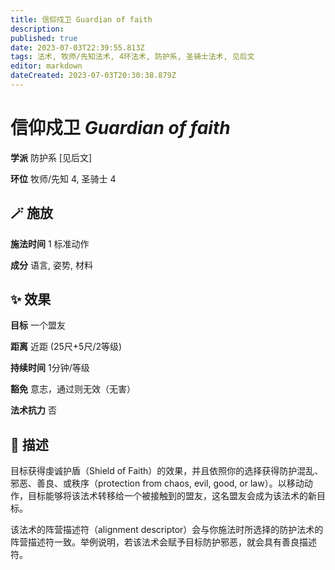 ```yaml
---
title: 信仰戍卫 Guardian of faith
description: 
published: true
date: 2023-07-03T22:39:55.813Z
tags: 法术, 牧师/先知法术, 4环法术, 防护系, 圣骑士法术, 见后文
editor: markdown
dateCreated: 2023-07-03T20:30:38.879Z
---
```


# **信仰戍卫** *Guardian of faith*

**学派** 防护系 \[见后文\] 

**环位** 牧师/先知 4, 圣骑士 4

## 🪄 施放

**施法时间** 1 标准动作

**成分** 语言, 姿势, 材料

## ✨ 效果 

**目标** 一个盟友 

**距离** 近距 (25尺+5尺/2等级)  

**持续时间** 1分钟/等级 

**豁免** 意志，通过则无效（无害）

**法术抗力** 否

## 📖 描述

目标获得虔诚护盾（Shield of Faith）的效果，并且依照你的选择获得防护混乱、邪恶、善良、或秩序（protection from chaos, evil, good, or law）。以移动动作，目标能够将该法术转移给一个被接触到的盟友，这名盟友会成为该法术的新目标。

该法术的阵营描述符（alignment descriptor）会与你施法时所选择的防护法术的阵营描述符一致。举例说明，若该法术会赋予目标防护邪恶，就会具有善良描述符。
    
